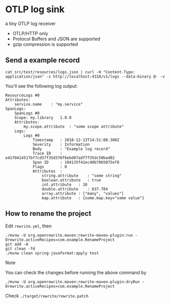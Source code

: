 # OTLP log sink

a tiny OTLP log receiver

* OTLP/HTTP only
* Protocol Buffers and JSON are supported
* gzip compression is supported

## Send a example record

```
cat src/test/resources/logs.json | curl -H "Content-Type: application/json" -s http://localhost:4318/v1/logs --data-binary @- -v
```

You'll see the following log output:

```
ResourceLogs #0
Attributes:
	service.name	: "my.service"
SpanLogs:
	SpanLogs #0
	Scope: my.library	1.0.0
	Attributes:
		my.scope.attribute	: "some scope attribute"
	Logs:
		Logs #0
			Timestamp	: 2018-12-13T14:51:00.300Z
			Severity	: Information
			Body    	: "Example log record"
			Trace ID	: e41f0414517bf7cd37f35d370f6ebd07adf7f35dc50bad02
			Span ID 	: 104135f41ec40b70b5075ef8
			Flags   	: 0
			Attributes	: 
				string.attribute	: "some string"
				boolean.attribute	: true
				int.attribute	: 10
				double.attribute	: 637.704
				array.attribute	: ["many", "values"]
				map.attribute	: {some.map.key="some value"}
```

## How to rename the project

Edit `rewrite.yml`, then

```
./mvnw -U org.openrewrite.maven:rewrite-maven-plugin:run -Drewrite.activeRecipes=com.example.RenameProject
git add -A
git clean -fd
./mvnw clean spring-javaformat:apply test 
```

> [!NOTE]
> You can check the changes before running the above command by
> ```
> ./mvnw -U org.openrewrite.maven:rewrite-maven-plugin:dryRun -Drewrite.activeRecipes=com.example.RenameProject
> ```
> Check `./target/rewrite/rewrite.patch`
